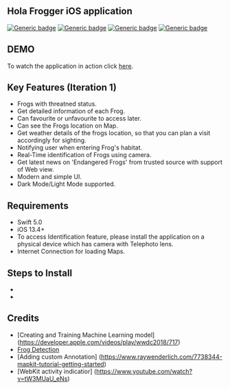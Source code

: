 
## Hola Frogger iOS application
[![Generic badge](https://img.shields.io/badge/Swift-5.0-orange.svg)](https://shields.io/) [![Generic badge](https://img.shields.io/badge/iOS-13.4+-blue.svg)](https://shields.io/) [![Generic badge](https://img.shields.io/badge/Version-0.1.0-orange.svg)](https://shields.io/) [![Generic badge](https://img.shields.io/badge/Platform-ios-green.svg)](https://shields.io/) 

## DEMO
To watch the application in action click [here](https://medium.com/).

## Key Features (Iteration 1)
- Frogs with threatned status.
- Get detailed information of each Frog.
- Can favourite or unfavourite to access later.
- Can see the Frogs location on Map.
- Get weather details of the frogs location, so that you can plan a visit accordingly for sighting.
- Notifying user when entering Frog's habitat.
- Real-Time identification of Frogs using camera.
- Get latest news on 'Endangered Frogs' from trusted source with support of Web view.
- Modern and simple UI.
- Dark Mode/Light Mode supported.

## Requirements
- Swift 5.0
- iOS 13.4+ 
- To access Identification feature, please install the application on a physical device which has camera with Telephoto lens.
- Internet Connection for loading Maps.

## Steps to Install
-
-

## Credits
* [Creating and Training Machine Learning model] (https://developer.apple.com/videos/play/wwdc2018/717)
* [Frog Detection](https://www.letsbuildthatapp.com/course_video?id=1592)
* [Adding custom Annotation] (https://www.raywenderlich.com/7738344-mapkit-tutorial-getting-started)
* [WebKit activity indicatior] (https://www.youtube.com/watch?v=tW3MUaU_eNs)
